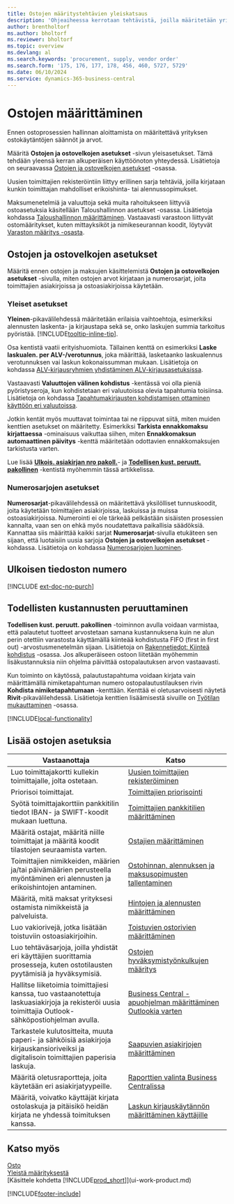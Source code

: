 ```yaml
---
title: Ostojen määritystehtävien yleiskatsaus
description: 'Ohjeaiheessa kerrotaan tehtävistä, joilla määritetään yrityksen hallintakäytäntöjä, ja määritetään ostoprosessit.'
author: brentholtorf
ms.author: bholtorf
ms.reviewer: bholtorf
ms.topic: overview
ms.devlang: al
ms.search.keywords: 'procurement, supply, vendor order'
ms.search.form: '175, 176, 177, 178, 456, 460, 5727, 5729'
ms.date: 06/10/2024
ms.service: dynamics-365-business-central
---
```

# Ostojen määrittäminen

Ennen ostoprosessien hallinnan aloittamista on määritettävä yrityksen ostokäytäntöjen säännöt ja arvot.

Määritä **Ostojen ja ostovelkojen asetukset** -sivun yleisasetukset. Tämä tehdään yleensä kerran alkuperäisen käyttöönoton yhteydessä. Lisätietoja on seuraavassa [Ostojen ja ostovelkojen asetukset](#purchases-and-payables-setup) -osassa.

Uusien toimittajien rekisteröintiin liittyy erillinen sarja tehtäviä, joilla kirjataan kunkin toimittajan mahdolliset erikoishinta- tai alennussopimukset.

Maksumenetelmiä ja valuuttoja sekä muita rahoitukseen liittyviä ostoasetuksia käsitellään Taloushallinnon asetukset -osassa. Lisätietoja kohdassa [Taloushallinnon määrittäminen](finance-setup-finance.md). Vastaavasti varastoon liittyvät ostomääritykset, kuten mittayksiköt ja nimikeseurannan koodit, löytyvät [Varaston määritys -osasta](inventory-setup-inventory.md).

## Ostojen ja ostovelkojen asetukset

Määritä ennen ostojen ja maksujen käsittelemistä **Ostojen ja ostovelkojen asetukset** -sivulla, miten ostojen arvot kirjataan ja numerosarjat, joita toimittajien asiakirjoissa ja ostoasiakirjoissa käytetään.

### Yleiset asetukset

**Yleinen**-pikavälilehdessä määritetään erilaisia vaihtoehtoja, esimerkiksi alennusten laskenta- ja kirjaustapa sekä se, onko laskujen summia tarkoitus pyöristää. [!INCLUDE[tooltip-inline-tip](includes/tooltip-inline-tip_md.md)].

Osa kentistä vaatii erityishuomiota. Tällainen kenttä on esimerkiksi **Laske laskualen. per ALV-/verotunnus**, joka määrittää, lasketaanko laskualennus verotunnuksen vai laskun kokonaissumman mukaan. Lisätietoja on kohdassa [ALV-kirjausryhmien yhdistäminen ALV-kirjausasetuksissa](finance-setup-vat.md#combine-vat-posting-groups-in-vat-posting-setups).

Vastaavasti **Valuuttojen välinen kohdistus** -kentässä voi olla pieniä pyöristyseroja, kun kohdistetaan eri valuutoissa olevia tapahtumia toisiinsa. Lisätietoja on kohdassa [Tapahtumakirjausten kohdistamisen ottaminen käyttöön eri valuutoissa](finance-how-enable-application-ledger-entries-different-currencies.md).

Jotkin kentät myös muuttavat toimintaa tai ne riippuvat siitä, miten muiden kenttien asetukset on määritetty. Esimerkiksi **Tarkista ennakkomaksu kirjattaessa** -ominaisuus vaikuttaa siihen, miten **Ennakkomaksun automaattinen päivitys** -kenttä määritetään odottavien ennakkomaksujen tarkistusta varten.

Lue lisää [**Ulkois. asiakirjan nro pakoll.**](#external-document-number)- ja [**Todellisen kust. peruutt. pakollinen**](#exact-cost-reversing) -kentistä myöhemmin tässä artikkelissa.

### Numerosarjojen asetukset

**Numerosarjat**-pikavälilehdessä on määritettävä yksilölliset tunnuskoodit, joita käytetään toimittajien asiakirjoissa, laskuissa ja muissa ostoasiakirjoissa. Numerointi ei ole tärkeää pelkästään sisäisten prosessien kannalta, vaan sen on ehkä myös noudatettava paikallisia säädöksiä. Kannattaa siis määrittää kaikki sarjat **Numerosarjat**-sivulla etukäteen sen sijaan, että luotaisiin uusia sarjoja **Ostojen ja ostovelkojen asetukset** -kohdassa. Lisätietoja on kohdassa [Numerosarjojen luominen](ui-create-number-series.md).

## Ulkoisen tiedoston numero

[!INCLUDE [ext-doc-no-purch](includes/ext-doc-no-purch.md)]

## Todellisten kustannusten peruuttaminen

**Todellisen kust. peruutt. pakollinen** -toiminnon avulla voidaan varmistaa, että palautetut tuotteet arvostetaan samana kustannuksena kuin ne alun perin otettiin varastosta käyttämällä kiinteää kohdistusta FIFO (first in first out) -arvostusmenetelmän sijaan. Lisätietoja on [Rakennetiedot: Kiinteä kohdistus](design-details-item-application.md#fixed-application) -osassa. Jos alkuperäiseen ostoon liitetään myöhemmin lisäkustannuksia niin ohjelma päivittää ostopalautuksen arvon vastaavasti.

Kun toiminto on käytössä, palautustapahtuma voidaan kirjata vain määrittämällä nimiketapahtuman numero ostopalautustilauksen rivin **Kohdista nimiketapahtumaan** -kenttään. Kenttää ei oletusarvoisesti näytetä **Rivit**-pikavälilehdessä. Lisätietoja kenttien lisäämisestä sivuille on [Työtilan mukauttaminen](ui-personalization-user.md#start-personalizing-by-using-the-personalization-mode) -osassa.

[!INCLUDE[local-functionality](includes/local-functionality.md)]

## Lisää ostojen asetuksia

| Vastaanottaja | Katso |
| --- | --- |
| Luo toimittajakortti kullekin toimittajalle, jolta ostetaan. |[Uusien toimittajien rekisteröiminen](purchasing-how-register-new-vendors.md) |
| Priorisoi toimittajat. |[Toimittajien priorisointi](purchasing-how-prioritize-vendors.md) |
| Syötä toimittajakorttiin pankkitilin tiedot IBAN- ja SWIFT-koodit mukaan luettuna. | [Toimittajien pankkitilien määrittäminen](purchasing-how-set-up-vendors-bank-accounts.md) |
| Määritä ostajat, määritä niille toimittajat ja määritä koodit tilastojen seuraamista varten. |[Ostajien määrittäminen](purchasing-how-setup-purchasers.md) |
| Toimittajien nimikkeiden, määrien ja/tai päivämäärien perusteella myöntäminen eri alennusten ja erikoishintojen antaminen. |[Ostohinnan, alennuksen ja maksusopimusten tallentaminen](purchasing-how-record-purchase-price-discount-payment-agreements.md) |
| Määritä, mitä maksat yrityksesi ostamista nimikkeistä ja palveluista.  | [Hintojen ja alennusten määrittäminen](across-prices-and-discounts.md) |
| Luo vakiorivejä, jotka lisätään toistuviin ostoasiakirjoihin. | [Toistuvien ostorivien määrittäminen](purchasing-how-work-recurring-purchase-lines.md) |
| Luo tehtäväsarjoja, joilla yhdistät eri käyttäjien suorittamia prosesseja, kuten ostotilausten pyytämisiä ja hyväksymisiä. | [Ostojen hyväksymistyönkulkujen määritys](across-set-up-workflows.md) |
| Hallitse liiketoimia toimittajiesi kanssa, tuo vastaanotettuja laskuasiakirjoja ja rekisteröi uusia toimittajia Outlook-sähköpostiohjelman avulla. | [Business Central -apuohjelman määrittäminen Outlookia varten](admin-outlook.md) |
| Tarkastele kulutositteita, muuta paperi- ja sähköisiä asiakirjoja kirjauskansioriveiksi ja digitalisoin toimittajien paperisia laskuja. | [Saapuvien asiakirjojen määrittäminen](across-how-setup-income-documents.md) |
| Määritä oletusraportteja, joita käytetään eri asiakirjatyypeille. |[Raporttien valinta Business Centralissa](across-report-selections.md)|
|Määritä, voivatko käyttäjät kirjata ostolaskuja ja pitäisikö heidän kirjata ne yhdessä toimituksen kanssa. |[Laskun kirjauskäytännön määrittäminen käyttäjille](admin-setup-invoice-posting-policy.md)|

## Katso myös

[Osto](purchasing-manage-purchasing.md)  
[Yleistä määrityksestä](setup.md)  
[Käsittele kohdetta [!INCLUDE[prod_short](includes/prod_short.md)]](ui-work-product.md)

[!INCLUDE[footer-include](includes/footer-banner.md)]
